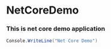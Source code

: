 # NetCoreDemo
 
### This is net core demo application

```csharp
Console.WriteLine("Net Core Demo")
```
